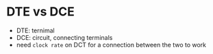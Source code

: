 # DTE vs DCE

- DTE: ternimal
- DCE: circuit, connecting terminals
- need `clock rate` on DCT for a connection between the two to work
